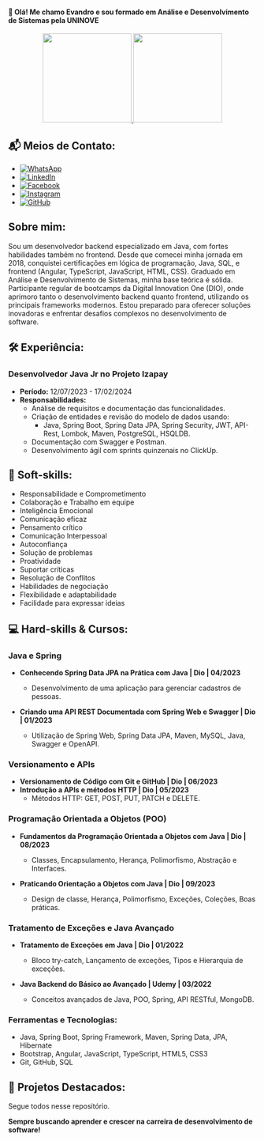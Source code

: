 <h4> 👋 Olá! Me chamo Evandro e sou formado em Análise e Desenvolvimento de Sistemas pela UNINOVE</h4>

<div align="center">
  <a href="https://github.com/Evandrolds">
    <img height="180em" src="https://github-readme-stats.vercel.app/api/top-langs/?username=Evandrolds&layout=compact&langs_count=10&theme=dracula"/>
    <img height="180em" src="https://github-readme-stats.vercel.app/api?username=Evandrolds&show_icons=true&theme=dracula&include_all_commits=true&count_private=true"/>
  </a>
</div>

## 📬 Meios de Contato:

<ul>
  <li><a href="https://wa.me/5511997971741"><img src="https://img.shields.io/badge/WhatsApp-25D366?style=for-the-badge&logo=whatsapp&logoColor=white" alt="WhatsApp"></a></li>
  <li><a href="https://www.linkedin.com/in/evandrolds/"><img src="https://img.shields.io/badge/LinkedIn-0077B5?style=for-the-badge&logo=linkedin&logoColor=white" alt="LinkedIn"></a></li>
  <li><a href="https://www.facebook.com/evandrolimadasilva.silva"><img src="https://img.shields.io/badge/Facebook-1877F2?style=for-the-badge&logo=facebook&logoColor=white" alt="Facebook"></a></li>
  <li><a href="https://www.instagram.com/evandro.ds/"><img src="https://img.shields.io/badge/Instagram-E4405F?style=for-the-badge&logo=instagram&logoColor=white" alt="Instagram"></a></li>
  <li><a href="https://www.github.com/Evandrolds"><img src="https://img.shields.io/badge/GitHub-100000?style=for-the-badge&logo=github&logoColor=white" alt="GitHub"></a></li>
</ul>

## Sobre mim:

Sou um desenvolvedor backend especializado em Java, com fortes habilidades também no frontend. Desde que comecei minha jornada em 2018, conquistei certificações em lógica de programação, Java, SQL, e frontend (Angular, TypeScript, JavaScript, HTML, CSS). Graduado em Análise e Desenvolvimento de Sistemas, minha base teórica é sólida. Participante regular de bootcamps da Digital Innovation One (DIO), onde aprimoro tanto o desenvolvimento backend quanto frontend, utilizando os principais frameworks modernos. Estou preparado para oferecer soluções inovadoras e enfrentar desafios complexos no desenvolvimento de software.

## 🛠️ Experiência:

### Desenvolvedor Java Jr no Projeto Izapay
- **Período:** 12/07/2023 - 17/02/2024
- **Responsabilidades:**
  - Análise de requisitos e documentação das funcionalidades.
  - Criação de entidades e revisão do modelo de dados usando:
    - Java, Spring Boot, Spring Data JPA, Spring Security, JWT, API-Rest, Lombok, Maven, PostgreSQL, HSQLDB.
  - Documentação com Swagger e Postman.
  - Desenvolvimento ágil com sprints quinzenais no ClickUp.

## 🌟 Soft-skills:

- Responsabilidade e Comprometimento
- Colaboração e Trabalho em equipe
- Inteligência Emocional
- Comunicação eficaz
- Pensamento crítico
- Comunicação Interpessoal
- Autoconfiança
- Solução de problemas
- Proatividade
- Suportar críticas
- Resolução de Conflitos
- Habilidades de negociação
- Flexibilidade e adaptabilidade
- Facilidade para expressar ideias

## 💻 Hard-skills & Cursos:

### Java e Spring
- **Conhecendo Spring Data JPA na Prática com Java | Dio | 04/2023**
  - Desenvolvimento de uma aplicação para gerenciar cadastros de pessoas.

- **Criando uma API REST Documentada com Spring Web e Swagger | Dio | 01/2023**
  - Utilização de Spring Web, Spring Data JPA, Maven, MySQL, Java, Swagger e OpenAPI.

### Versionamento e APIs
- **Versionamento de Código com Git e GitHub | Dio | 06/2023**
- **Introdução a APIs e métodos HTTP | Dio | 05/2023**
  - Métodos HTTP: GET, POST, PUT, PATCH e DELETE.

### Programação Orientada a Objetos (POO)
- **Fundamentos da Programação Orientada a Objetos com Java | Dio | 08/2023**
  - Classes, Encapsulamento, Herança, Polimorfismo, Abstração e Interfaces.

- **Praticando Orientação a Objetos com Java | Dio | 09/2023**
  - Design de classe, Herança, Polimorfismo, Exceções, Coleções, Boas práticas.

### Tratamento de Exceções e Java Avançado
- **Tratamento de Exceções em Java | Dio | 01/2022**
  - Bloco try-catch, Lançamento de exceções, Tipos e Hierarquia de exceções.

- **Java Backend do Básico ao Avançado | Udemy | 03/2022**
  - Conceitos avançados de Java, POO, Spring, API RESTful, MongoDB.

### Ferramentas e Tecnologias:
- Java, Spring Boot, Spring Framework, Maven, Spring Data, JPA, Hibernate
- Bootstrap, Angular, JavaScript, TypeScript, HTML5, CSS3
- Git, GitHub, SQL

## 🚀 Projetos Destacados:
Segue todos nesse repositório.

**Sempre buscando aprender e crescer na carreira de desenvolvimento de software!**

